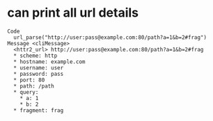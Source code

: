 # can print all url details

    Code
      url_parse("http://user:pass@example.com:80/path?a=1&b=2#frag")
    Message <cliMessage>
      <httr2_url> http://user:pass@example.com:80/path?a=1&b=2#frag
      * scheme: http
      * hostname: example.com
      * username: user
      * password: pass
      * port: 80
      * path: /path
      * query:
        * a: 1
        * b: 2
      * fragment: frag

